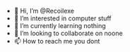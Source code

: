 - 👋 Hi, I’m @Recoilexe
- 👀 I’m interested in computer stuff
- 🌱 I’m currently learning nothing
- 💞️ I’m looking to collaborate on noone
- 📫 How to reach me you dont

<!---
Recoilexe/Recoilexe is a ✨ special ✨ repository because its `README.md` (this file) appears on your GitHub profile.
You can click the Preview link to take a look at your changes.
--->
